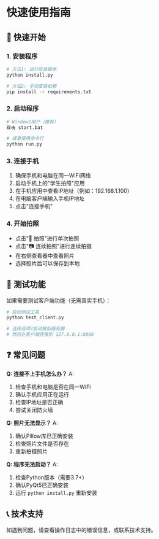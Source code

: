# 快速使用指南

## 🚀 快速开始

### 1. 安装程序
```bash
# 方法1: 运行安装脚本
python install.py

# 方法2: 手动安装依赖
pip install -r requirements.txt
```

### 2. 启动程序
```bash
# Windows用户（推荐）
双击 start.bat

# 或者使用命令行
python run.py
```

### 3. 连接手机
1. 确保手机和电脑在同一WiFi网络
2. 启动手机上的"学生拍照"应用
3. 在手机应用中查看IP地址（例如：192.168.1.100）
4. 在电脑客户端输入手机IP地址
5. 点击"连接手机"

### 4. 开始拍照
- 点击"📸 拍照"进行单次拍照
- 点击"📷 连续拍照"进行连续拍摄
- 在右侧查看器中查看照片
- 选择照片后可以保存到本地

## 🔧 测试功能

如果需要测试客户端功能（无需真实手机）：

```bash
# 启动测试工具
python test_client.py

# 选择选项2启动模拟服务器
# 然后在客户端连接到 127.0.0.1:8080
```

## ❓ 常见问题

**Q: 连接不上手机怎么办？**
A: 
1. 检查手机和电脑是否在同一WiFi
2. 确认手机应用正在运行
3. 检查IP地址是否正确
4. 尝试关闭防火墙

**Q: 照片无法显示？**
A: 
1. 确认Pillow库已正确安装
2. 检查照片文件是否存在
3. 重新拍摄照片

**Q: 程序无法启动？**
A: 
1. 检查Python版本（需要3.7+）
2. 确认PyQt5已正确安装
3. 运行 `python install.py` 重新安装

## 📞 技术支持

如遇到问题，请查看操作日志中的错误信息，或联系技术支持。
